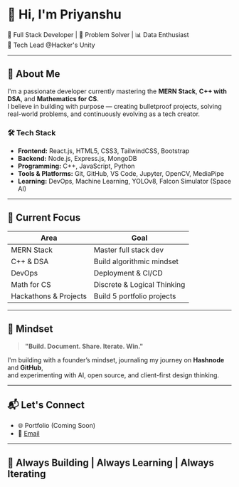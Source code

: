 # 👋 Hi, I'm Priyanshu

🚀 Full Stack Developer | 🧠 Problem Solver | 📊 Data Enthusiast  
🎯 Tech Lead @Hacker's Unity

---

## 🧩 About Me

I'm a passionate developer currently mastering the **MERN Stack**, **C++ with DSA**, and **Mathematics for CS**.  
I believe in building with purpose — creating bulletproof projects, solving real-world problems, and continuously evolving as a tech creator.

### 🛠️ Tech Stack
- **Frontend:** React.js, HTML5, CSS3, TailwindCSS, Bootstrap
- **Backend:** Node.js, Express.js, MongoDB
- **Programming:** C++, JavaScript, Python
- **Tools & Platforms:** Git, GitHub, VS Code, Jupyter, OpenCV, MediaPipe
- **Learning:** DevOps, Machine Learning, YOLOv8, Falcon Simulator (Space AI)

---

## 🚧 Current Focus

| Area                  | Goal                         |
|-----------------------|------------------------------|
| MERN Stack            | Master full stack dev        |
| C++ & DSA             | Build algorithmic mindset    |
| DevOps                | Deployment & CI/CD           |
| Math for CS           | Discrete & Logical Thinking  |
| Hackathons & Projects | Build 5 portfolio projects   |

---

## 🧠 Mindset

> **"Build. Document. Share. Iterate. Win."**

I'm building with a founder’s mindset, journaling my journey on **Hashnode** and **GitHub**,  
and experimenting with AI, open source, and client-first design thinking.

---

## 📬 Let's Connect

- 🌐 Portfolio (Coming Soon)
- 📩 [Email](mailto:thatcoldcoffee17100@gmail.com)

---

## 🌌 Always Building | Always Learning | Always Iterating
